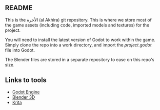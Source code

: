 ## README
This is the الأخرة (al Akhira) git repository. This is where we store most of the game assets (including code, imported models and textures) for the project.

You will need to install the latest version of Godot to work within the game. Simply clone the repo into a work directory, and import the *project.godot* file into Godot.

The Blender files are stored in a separate repository to ease on this repo's size.

## Links to tools
 - [Godot Engine](https://godotengine.org)
 - [Blender 3D](https://blender.org)
 - [Krita](https://krita.org)
